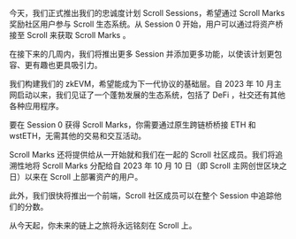
今天，我们正式推出我们的忠诚度计划  Scroll Sessions，希望通过 Scroll Marks 奖励社区用户参与 Scroll 生态系统。从 Session 0 开始，用户可以通过将资产桥接至 Scroll 来获取 Scroll Marks 。

在接下来的几周内，我们将推出更多 Session 并添加更多功能，以使该计划更包容、更有趣也更具吸引力。

我们构建我们的 zkEVM，希望能成为下一代协议的基础层。自 2023 年 10 月主网启动以来，我们见证了一个蓬勃发展的生态系统，包括了 DeFi ，社交还有其他各种应用程序。

要在  Session 0 获得 Scroll Marks，你需要通过原生跨链桥桥接 ETH 和 wstETH，无需其他的交易和交互活动。

Scroll Marks 还将提供给从一开始就和我们在一起的 Scroll 社区成员。我们将追溯性地将 Scroll Marks 分配给自 2023 年 10 月 10 日（即 Scroll 主网创世区块之日）以来在 Scroll 上部署资产的用户。

此外，我们很快将推出一个前端，Scroll 社区成员可以在整个 Session 中追踪他们的分数。

从今天起，你未来的链上之旅将永远铭刻在 Scroll 上。

